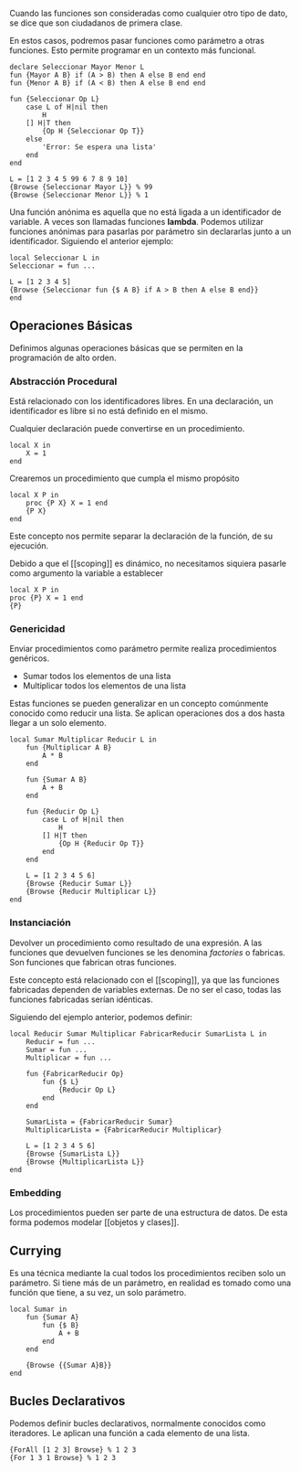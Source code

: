 Cuando las funciones son consideradas como cualquier otro tipo de dato, se dice que son ciudadanos de primera clase.

En estos casos, podremos pasar funciones como parámetro a otras funciones. Esto permite programar en un contexto más funcional.

```Oz
declare Seleccionar Mayor Menor L
fun {Mayor A B} if (A > B) then A else B end end
fun {Menor A B} if (A < B) then A else B end end

fun {Seleccionar Op L}
	case L of H|nil then
		H
	[] H|T then
		{Op H {Seleccionar Op T}}
	else
		'Error: Se espera una lista'
	end
end

L = [1 2 3 4 5 99 6 7 8 9 10]
{Browse {Seleccionar Mayor L}} % 99
{Browse {Seleccionar Menor L}} % 1
```

Una función anónima es aquella que no está ligada a un identificador de variable. A veces son llamadas funciones **lambda**. Podemos utilizar funciones anónimas para pasarlas por parámetro sin declararlas junto a un identificador. Siguiendo el anterior ejemplo:

```Oz
local Seleccionar L in
Seleccionar = fun ...

L = [1 2 3 4 5]
{Browse {Seleccionar fun {$ A B} if A > B then A else B end}}
end
```

## Operaciones Básicas

Definimos algunas operaciones básicas que se permiten en la programación de alto orden.

### Abstracción Procedural

Está relacionado con los identificadores libres. En una declaración, un identificador es libre si no está definido en el mismo.

Cualquier declaración puede convertirse en un procedimiento.

```Oz
local X in
	X = 1
end
```

Crearemos un procedimiento que cumpla el mismo propósito

```Oz
local X P in
	proc {P X} X = 1 end
	{P X}
end
```

Este concepto nos permite separar la declaración de la función, de su ejecución.

Debido a que el [[scoping]] es dinámico, no necesitamos siquiera pasarle como argumento la variable a establecer

```Oz
local X P in
proc {P} X = 1 end
{P}
```

### Genericidad

Enviar procedimientos como parámetro permite realiza procedimientos genéricos.

- Sumar todos los elementos de una lista
- Multiplicar todos los elementos de una lista

Estas funciones se pueden generalizar en un concepto comúnmente conocido como reducir una lista. Se aplican operaciones dos a dos hasta llegar a un solo elemento.

```Oz
local Sumar Multiplicar Reducir L in
	fun {Multiplicar A B}
		A * B
	end
	
	fun {Sumar A B}
		A + B
	end
	
	fun {Reducir Op L}
		case L of H|nil then
			H
		[] H|T then
			{Op H {Reducir Op T}}
		end
	end

	L = [1 2 3 4 5 6]
	{Browse {Reducir Sumar L}}
	{Browse {Reducir Multiplicar L}}
end
```

### Instanciación

Devolver un procedimiento como resultado de una expresión. A las funciones que devuelven funciones se les denomina *factories* o fabricas. Son funciones que fabrican otras funciones.

Este concepto está relacionado con el [[scoping]], ya que las funciones fabricadas dependen de variables externas. De no ser el caso, todas las funciones fabricadas serían idénticas.

Siguiendo del ejemplo anterior, podemos definir:

```Oz
local Reducir Sumar Multiplicar FabricarReducir SumarLista L in
	Reducir = fun ...
	Sumar = fun ...
	Multiplicar = fun ...

	fun {FabricarReducir Op}
		fun {$ L}
			{Reducir Op L}
		end
	end

	SumarLista = {FabricarReducir Sumar}
	MultiplicarLista = {FabricarReducir Multiplicar}

	L = [1 2 3 4 5 6]
	{Browse {SumarLista L}}
	{Browse {MultiplicarLista L}}
end
```

### Embedding

Los procedimientos pueden ser parte de una estructura de datos. De esta forma podemos modelar [[objetos y clases]].

## Currying

Es una técnica mediante la cual todos los procedimientos reciben solo un parámetro. Si tiene más de un parámetro, en realidad es tomado como una función que tiene, a su vez, un solo parámetro.

``` Oz
local Sumar in
	fun {Sumar A}
		fun {$ B}
			A + B
		end
	end
	
	{Browse {{Sumar A}B}}
end
```

## Bucles Declarativos

Podemos definir bucles declarativos, normalmente conocidos como iteradores. Le aplican una función a cada elemento de una lista.

```Oz
{ForAll [1 2 3] Browse} % 1 2 3
{For 1 3 1 Browse} % 1 2 3
```
